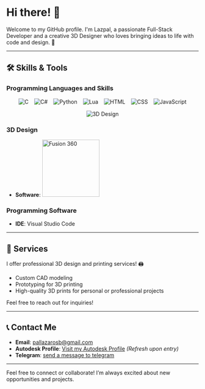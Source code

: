 # Hi there! 👋

Welcome to my GitHub profile. I'm Lazpal, a passionate Full-Stack Developer and a creative 3D Designer who loves bringing ideas to life with code and design. 🚀

---

## 🛠️ Skills & Tools

### Programming Languages and Skills

<div align="center" style="display: flex; flex-wrap: wrap; justify-content: center; gap: 15px;">
  <img src="https://img.shields.io/badge/C-%2300599C.svg?style=for-the-badge&logo=c&logoColor=white" alt="C">
  <img src="https://img.shields.io/badge/C%23-%23239120.svg?style=for-the-badge&logo=c-sharp&logoColor=white" alt="C#">
  <img src="https://img.shields.io/badge/Python-%233776AB.svg?style=for-the-badge&logo=python&logoColor=white" alt="Python">
  <img src="https://img.shields.io/badge/Lua-%23000080.svg?style=for-the-badge&logo=lua&logoColor=white" alt="Lua">
  <img src="https://img.shields.io/badge/HTML-%23E34F26.svg?style=for-the-badge&logo=html5&logoColor=white" alt="HTML">
  <img src="https://img.shields.io/badge/CSS-%231572B6.svg?style=for-the-badge&logo=css3&logoColor=white" alt="CSS">
  <img src="https://img.shields.io/badge/JavaScript-%23F7DF1E.svg?style=for-the-badge&logo=javascript&logoColor=black" alt="JavaScript">
  <img src="https://img.shields.io/badge/3D%20Design-Fusion%20360-%23FF6F00.svg?style=for-the-badge&logo=autodesk&logoColor=white" alt="3D Design">
</div>

### 3D Design
- **Software**: <a href="https://forums.autodesk.com/t5/user/viewprofilepage/user-id/12083135"><img src="https://dalaro.design/wp-content/uploads/2024/03/Fusion-360-Logo-Vector.svg-.png" alt="Fusion 360" width="150" height="auto"></a>

### Programming Software
- **IDE**: Visual Studio Code

---

## 🌟 Services

I offer professional 3D design and printing services! 🖨️
- Custom CAD modeling
- Prototyping for 3D printing
- High-quality 3D prints for personal or professional projects

Feel free to reach out for inquiries!

---

## 📞 Contact Me

- **Email**: [pallazarosb@gmail.com](mailto:pallazarosb@gmail.com)
- **Autodesk Profile**: [Visit my Autodesk Profile](https://forums.autodesk.com/t5/user/viewprofilepage/user-id/12083135) *(Refresh upon entry)*
- **Telegram**: [send a message to telegram](https://t.me/LazarosPali)

---

Feel free to connect or collaborate! I’m always excited about new opportunities and projects.
